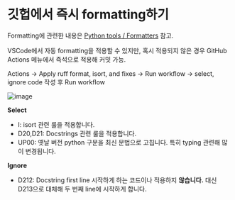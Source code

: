 # 깃헙에서 즉시 formatting하기

Formatting에 관련한 내용은 [Python tools / Formatters](../python_tools/formatters) 참고.

VSCode에서 자동 formatting을 적용할 수 있지만, 혹시 적용되지 않은 경우 GitHub Actions 메뉴에서 즉석으로 적용해 커밋 가능.

Actions -> Apply ruff format, isort, and fixes -> Run workflow -> select, ignore code 작성 후 Run workflow

![image](https://github.com/kiyoon/jupynium.nvim/assets/12980409/973fc130-5aa0-4df7-89c7-343a962e5f94)

**Select**

- I: isort 관련 룰을 적용합니다.
- D20,D21: Docstrings 관련 룰을 적용합니다.
- UP00: 옛날 버전 python 구문을 최신 문법으로 고칩니다. 특히 typing 관련해 많이 변경됩니다.

**Ignore**

- D212: Docstring first line 시작하게 하는 코드이나 적용하지 **않습니다.** 대신 D213으로 대체해 두 번째 line에 시작하게 합니다.
